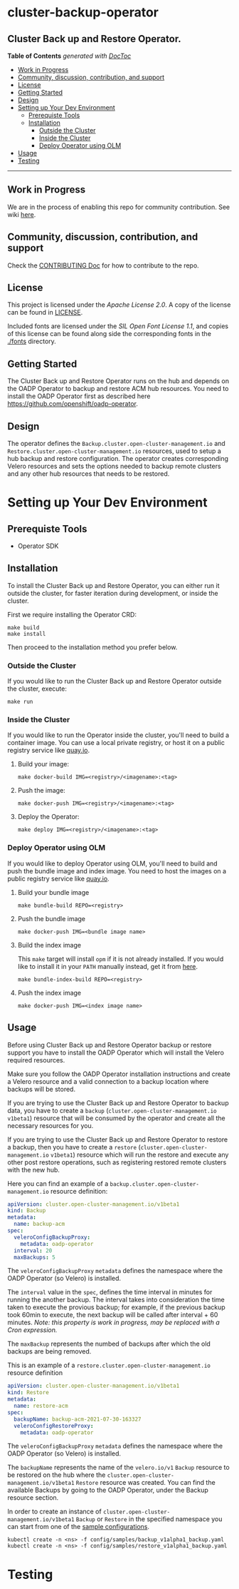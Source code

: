 # cluster-backup-operator
Cluster Back up and Restore Operator.
------

<!-- START doctoc generated TOC please keep comment here to allow auto update -->
<!-- DON'T EDIT THIS SECTION, INSTEAD RE-RUN doctoc TO UPDATE -->
**Table of Contents**  *generated with [DocToc](https://github.com/thlorenz/doctoc)*

  - [Work in Progress](#work-in-progress)
  - [Community, discussion, contribution, and support](#community-discussion-contribution-and-support)
  - [License](#license)
  - [Getting Started](#getting-started)
  - [Design](#design)
- [Setting up Your Dev Environment](#setting-up-your-dev-environment)
  - [Prerequiste Tools](#prerequiste-tools)
  - [Installation](#installation)
    - [Outside the Cluster](#outside-the-cluster)
    - [Inside the Cluster](#inside-the-cluster)
    - [Deploy Operator using OLM](#deploy-operator-using-olm)
- [Usage](#usage)
- [Testing](#testing)

<!-- END doctoc generated TOC please keep comment here to allow auto update -->

------

## Work in Progress
We are in the process of enabling this repo for community contribution. See wiki [here](https://open-cluster-management.io/concepts/architecture/).

## Community, discussion, contribution, and support

Check the [CONTRIBUTING Doc](CONTRIBUTING.md) for how to contribute to the repo.

## License

This project is licensed under the *Apache License 2.0*. A copy of the license can be found in [LICENSE](LICENSE).

Included fonts are licensed under the *SIL Open Font License 1.1*, and copies of this license can be found along side the corresponding fonts in the [./fonts](fonts) directory.

## Getting Started
The Cluster Back up and Restore Operator runs on the hub and depends on the OADP Operator to backup and restore ACM hub resources. You need to install the OADP Operator first as described here https://github.com/openshift/oadp-operator.

## Design
The operator defines the `Backup.cluster.open-cluster-management.io` and `Restore.cluster.open-cluster-management.io` resources, used to setup a hub backup and restore configuration.
The operator creates corresponding Velero resources and sets the options needed to backup remote clusters and any other hub resources that needs to be restored.


# Setting up Your Dev Environment

## Prerequiste Tools
- Operator SDK

## Installation

To install the Cluster Back up and Restore Operator, you can either run it outside the cluster,
for faster iteration during development, or inside the cluster.

First we require installing the Operator CRD:

```shell
make build
make install
```

Then proceed to the installation method you prefer below.

### Outside the Cluster

If you would like to run the Cluster Back up and Restore Operator outside the cluster, execute:

```shell
make run
```

### Inside the Cluster

If you would like to run the Operator inside the cluster, you'll need to build
a container image. You can use a local private registry, or host it on a public
registry service like [quay.io](https://quay.io).

1. Build your image:
    ```shell
    make docker-build IMG=<registry>/<imagename>:<tag>
    ```
1. Push the image:
    ```shell
    make docker-push IMG=<registry>/<imagename>:<tag>
    ```
1. Deploy the Operator:
    ```shell
    make deploy IMG=<registry>/<imagename>:<tag>
    ```

### Deploy Operator using OLM

If you would like to deploy Operator using OLM, you'll need to build and push the bundle image and index image. You need to host the images on a public registry service like [quay.io](https://quay.io).

1. Build your bundle image
    ```shell
    make bundle-build REPO=<registry>
    ```
1. Push the bundle image
    ```shell
    make docker-push IMG=<bundle image name>
    ```
1. Build the index image

    This `make` target will install `opm` if it is not already installed. If
    you would like to install it in your `PATH` manually instead, get it from
    [here](https://github.com/operator-framework/operator-registry/releases).
    ```shell
    make bundle-index-build REPO=<registry>
    ```
1. Push the index image
    ```shell
    make docker-push IMG=<index image name>
    ```

## Usage

Before using Cluster Back up and Restore Operator backup or restore support you have to install the OADP Operator which will install the Velero required resources. 

Make sure you follow the OADP Operator installation instructions and create a Velero resource and a valid connection to a backup location where backups will be stored.

If you are trying to use the Cluster Back up and Restore Operator to backup data, you have to create a `backup` (`cluster.open-cluster-management.io` `v1beta1`) resource that will be consumed by the operator and create all the necessary resources for you.

If you are trying to use the Cluster Back up and Restore Operator to restore a backup, then you have to create a `restore` (`cluster.open-cluster-management.io` `v1beta1`) resource which will run the restore and execute any other post restore operations, such as registering restored remote clusters with the new hub.

Here you can find an example of a `backup.cluster.open-cluster-management.io` resource definition:

```yaml
apiVersion: cluster.open-cluster-management.io/v1beta1
kind: Backup
metadata:
  name: backup-acm
spec:
  veleroConfigBackupProxy: 
    metadata: oadp-operator
  interval: 20
  maxBackups: 5
```
The `veleroConfigBackupProxy` `metadata` defines the namespace where the OADP Operator (so Velero) is installed. 

The `interval` value in the `spec`, defines the time interval in minutes for running the another backup. The interval takes into consideration the time taken to execute the provious backup; for example, if the previous backup took 60min to execute, the next backup will be called after interval + 60 minutes. 
<i>Note: this property is work in progress, may be replaced with a Cron expression.</i>

The `maxBackup` represents the numbed of backups after which the old backups are being removed.


This is an example of a `restore.cluster.open-cluster-management.io` resource definition

```yaml
apiVersion: cluster.open-cluster-management.io/v1beta1
kind: Restore
metadata:
  name: restore-acm
spec:
  backupName: backup-acm-2021-07-30-163327
  veleroConfigRestoreProxy:
    metadata: oadp-operator
```

The `veleroConfigBackupProxy` `metadata` defines the namespace where the OADP Operator (so Velero) is installed. 

The `backupName` represents the name of the `velero.io/v1` `Backup` resource to be restored on the hub where the `cluster.open-cluster-management.io/v1beta1` `Restore` resource was created.
You can find the available Backups by going to the OADP Operator, under the Backup resource section.

In order to create an instance of `cluster.open-cluster-management.io/v1beta1` `Backup` or `Restore` in the specified namespace you can start from one of the [sample configurations](config/samples).

```shell
kubectl create -n <ns> -f config/samples/backup_v1alpha1_backup.yaml
kubectl create -n <ns> -f config/samples/restore_v1alpha1_backup.yaml
```

# Testing